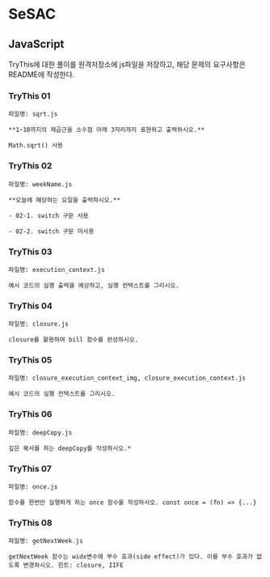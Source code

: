 # SeSAC

## JavaScript

TryThis에 대한 풀이를 원격저장소에 js파일을 저장하고, 해당 문제의 요구사항은 README에 작성한다.

### TryThis 01
```
파일명: sqrt.js

**1~10까지의 제곱근을 소수점 아래 3자리까지 표현하고 출력하시오.**

Math.sqrt() 사용
```

### TryThis 02
```
파일명: weekName.js

**오늘에 해당하는 요일을 출력하시오.**

- 02-1. switch 구문 사용

- 02-2. switch 구문 미사용 
```

### TryThis 03
```
파일명: execution_context.js

예시 코드의 실행 출력을 예상하고, 실행 컨텍스트를 그리시오.
```
### TryThis 04
```
파일명: closure.js

closure를 활용하여 bill 함수를 완성하시오.
```
### TryThis 05
```
파일명: closure_execution_context_img, closure_execution_context.js

예시 코드의 실행 컨텍스트를 그리시오.
```
### TryThis 06
```
파일명: deepCopy.js

깊은 복사를 하는 deepCopy를 작성하시오.*
```
### TryThis 07
```
파일명: once.js

함수를 한번만 실행하게 하는 once 함수를 작성하시오. const once = (fn) => {...}
```
### TryThis 08
```
파일명: getNextWeek.js

getNextWeek 함수는 widx변수에 부수 효과(side effect)가 있다. 이를 부수 효과가 없도록 변경하시오. 힌트: closure, IIFE
```